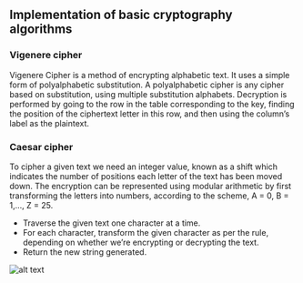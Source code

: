 ## Implementation of basic cryptography algorithms

### Vigenere cipher

Vigenere Cipher is a method of encrypting alphabetic text. It uses a simple form of polyalphabetic substitution. A polyalphabetic cipher is any cipher based on substitution, using multiple substitution alphabets.
Decryption is performed by going to the row in the table corresponding to the key, finding the position of the ciphertext letter in this row, and then using the column’s label as the plaintext.

### Caesar cipher 

To cipher a given text we need an integer value, known as a shift which indicates the number of positions each letter of the text has been moved down. 
The encryption can be represented using modular arithmetic by first transforming the letters into numbers, according to the scheme, A = 0, B = 1,…, Z = 25. 

- Traverse the given text one character at a time.
- For each character, transform the given character as per the rule, depending on whether we’re encrypting or decrypting the text.
- Return the new string generated.


![alt text](https://media.geeksforgeeks.org/wp-content/uploads/ceaserCipher.png)
